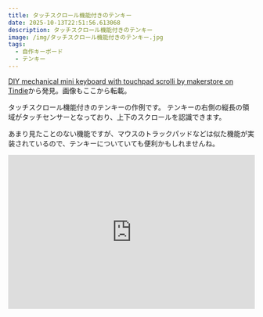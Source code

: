 ```yaml
---
title: タッチスクロール機能付きのテンキー
date: 2025-10-13T22:51:56.613068
description: タッチスクロール機能付きのテンキー
image: /img/タッチスクロール機能付きのテンキー.jpg
tags:
  - 自作キーボード
  - テンキー
---
```

[DIY mechanical mini keyboard with touchpad scrolli by makerstore on Tindie](https://www.tindie.com/products/makerboy777/diy-mechanical-mini-keyboard-with-touchpad-scrolli/)から発見。画像もここから転載。

タッチスクロール機能付きのテンキーの作例です。
テンキーの右側の縦長の領域がタッチセンサーとなっており、上下のスクロールを認識できます。

あまり見たことのない機能ですが、マウスのトラックパッドなどは似た機能が実装されているので、テンキーについていても便利かもしれませんね。

<iframe width="100%" height="315" src="https://www.youtube.com/embed/W4dQlYPEfXE" title="YouTube video player" frameborder="0" allow="accelerometer; autoplay; clipboard-write; encrypted-media; gyroscope; picture-in-picture" allowfullscreen></iframe>



